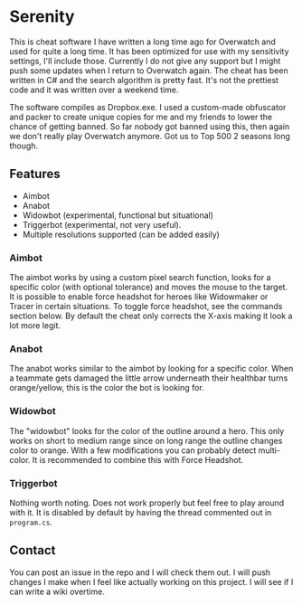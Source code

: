 # Serenity
This is cheat software I have written a long time ago for Overwatch and used for quite a long time. It has been optimized for use with my sensitivity settings, I'll include those. Currently I do not give any support but I might push some updates when I return to Overwatch again. The cheat has been written in C# and the search algorithm is pretty fast. It's not the prettiest code and it was written over a weekend time.

The software compiles as Dropbox.exe. I used a custom-made obfuscator and packer to create unique copies for me and my friends to lower the chance of getting banned. So far nobody got banned using this, then again we don't really play Overwatch anymore. Got us to Top 500 2 seasons long though.

## Features
 * Aimbot
 * Anabot
 * Widowbot (experimental, functional but situational)
 * Triggerbot (experimental, not very useful).
 * Multiple resolutions supported (can be added easily)
 
### Aimbot
The aimbot works by using a custom pixel search function, looks for a specific color (with optional tolerance) and moves the mouse to the target. It is possible to enable force headshot for heroes like Widowmaker or Tracer in certain situations. To toggle force headshot, see the commands section below. By default the cheat only corrects the X-axis making it look a lot more legit.

### Anabot
The anabot works similar to the aimbot by looking for a specific color. When a teammate gets damaged the little arrow underneath their healthbar turns orange/yellow, this is the color the bot is looking for.

### Widowbot
The "widowbot" looks for the color of the outline around a hero. This only works on short to medium range since on long range the outline changes color to orange. With a few modifications you can probably detect multi-color. It is recommended to combine this with Force Headshot.

### Triggerbot
Nothing worth noting. Does not work properly but feel free to play around with it. It is disabled by default by having the thread commented out in `program.cs`.

## Contact
You can post an issue in the repo and I will check them out. I will push changes I make when I feel like actually working on this project. I will see if I can write a wiki overtime.
